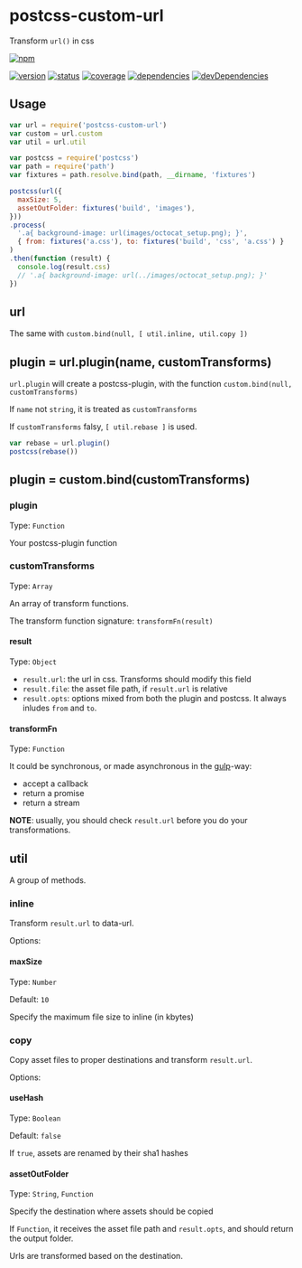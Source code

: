 # postcss-custom-url
Transform `url()` in css

[![npm](https://nodei.co/npm/postcss-custom-url.png?downloads=true)](https://www.npmjs.org/package/postcss-custom-url)

[![version](https://img.shields.io/npm/v/postcss-custom-url.svg)](https://www.npmjs.org/package/postcss-custom-url)
[![status](https://travis-ci.org/zoubin/postcss-custom-url.svg?branch=master)](https://travis-ci.org/zoubin/postcss-custom-url)
[![coverage](https://img.shields.io/coveralls/zoubin/postcss-custom-url.svg)](https://coveralls.io/github/zoubin/postcss-custom-url)
[![dependencies](https://david-dm.org/zoubin/postcss-custom-url.svg)](https://david-dm.org/zoubin/postcss-custom-url)
[![devDependencies](https://david-dm.org/zoubin/postcss-custom-url/dev-status.svg)](https://david-dm.org/zoubin/postcss-custom-url#info=devDependencies)

## Usage

```javascript
var url = require('postcss-custom-url')
var custom = url.custom
var util = url.util

var postcss = require('postcss')
var path = require('path')
var fixtures = path.resolve.bind(path, __dirname, 'fixtures')

postcss(url({
  maxSize: 5,
  assetOutFolder: fixtures('build', 'images'),
}))
.process(
  '.a{ background-image: url(images/octocat_setup.png); }',
  { from: fixtures('a.css'), to: fixtures('build', 'css', 'a.css') }
)
.then(function (result) {
  console.log(result.css)
  // '.a{ background-image: url(../images/octocat_setup.png); }'
})

```

## url

The same with `custom.bind(null, [ util.inline, util.copy ])`

## plugin = url.plugin(name, customTransforms)
`url.plugin` will create a postcss-plugin,
with the function `custom.bind(null, customTransforms)`

If `name` not `string`,
it is treated as `customTransforms`

If `customTransforms` falsy,
`[ util.rebase ]` is used.

```javascript
var rebase = url.plugin()
postcss(rebase())

```


## plugin = custom.bind(customTransforms)

### plugin

Type: `Function`

Your postcss-plugin function

### customTransforms

Type: `Array`

An array of transform functions.

The transform function signature:
`transformFn(result)`

#### result

Type: `Object`

* `result.url`: the url in css. Transforms should modify this field
* `result.file`: the asset file path, if `result.url` is relative
* `result.opts`: options mixed from both the plugin and postcss. It always inludes `from` and `to`.

#### transformFn

Type: `Function`

It could be synchronous,
or made asynchronous in the
[gulp](https://github.com/gulpjs/gulp/blob/master/docs/API.md#async-task-support)-way:

* accept a callback
* return a promise
* return a stream

**NOTE**: usually, you should check `result.url` before you do your transformations.

## util

A group of methods.

### inline

Transform `result.url` to data-url.

Options:

#### maxSize

Type: `Number`

Default: `10`

Specify the maximum file size to inline (in kbytes)

### copy

Copy asset files to proper destinations and transform `result.url`.

Options:

#### useHash

Type: `Boolean`

Default: `false`

If `true`, assets are renamed by their sha1 hashes

#### assetOutFolder

Type: `String`, `Function`

Specify the destination where assets should be copied

If `Function`, it receives the asset file path and `result.opts`,
and should return the output folder.

Urls are transformed based on the destination.

